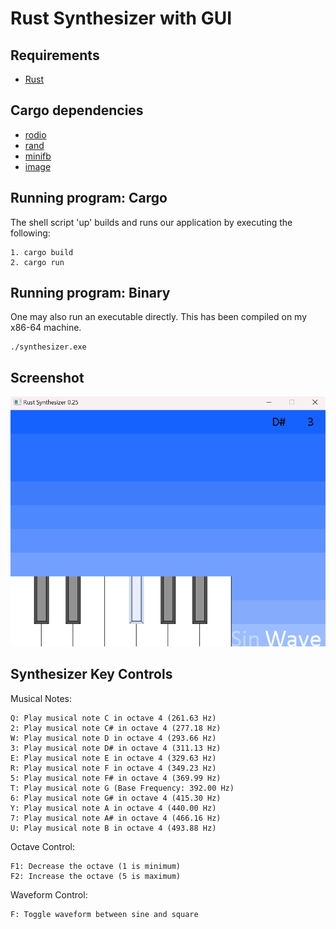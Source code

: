 # Rust Synthesizer with GUI


## Requirements
* [Rust](https://www.rust-lang.org/tools/install)

## Cargo dependencies

* [rodio](https://crates.io/crates/rodio)
* [rand](https://crates.io/crates/rand)
* [minifb](https://crates.io/crates/minifb)
* [image](https://crates.io/crates/image)

## Running program: Cargo

The shell script 'up' builds and runs our application by executing the following:
```
1. cargo build
2. cargo run
```

## Running program: Binary

One may also run an executable directly. This has been compiled on my x86-64 machine.
```
./synthesizer.exe
```


## Screenshot
![screenshot](rust_synthesizer_screenshot.png)

## Synthesizer Key Controls
Musical Notes:

    Q: Play musical note C in octave 4 (261.63 Hz)
    2: Play musical note C# in octave 4 (277.18 Hz)
    W: Play musical note D in octave 4 (293.66 Hz)
    3: Play musical note D# in octave 4 (311.13 Hz)
    E: Play musical note E in octave 4 (329.63 Hz)
    R: Play musical note F in octave 4 (349.23 Hz)
    5: Play musical note F# in octave 4 (369.99 Hz)
    T: Play musical note G (Base Frequency: 392.00 Hz)
    6: Play musical note G# in octave 4 (415.30 Hz)
    Y: Play musical note A in octave 4 (440.00 Hz)
    7: Play musical note A# in octave 4 (466.16 Hz)
    U: Play musical note B in octave 4 (493.88 Hz)

Octave Control:

    F1: Decrease the octave (1 is minimum)
    F2: Increase the octave (5 is maximum)

Waveform Control:

    F: Toggle waveform between sine and square